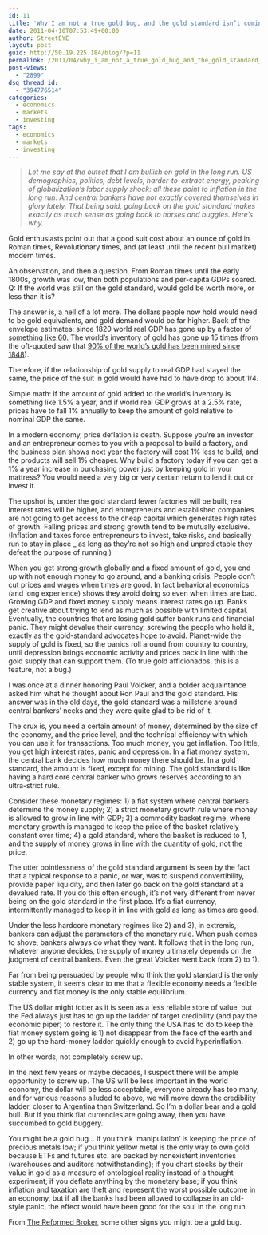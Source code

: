```yaml
---
id: 11
title: 'Why I am not a true gold bug, and the gold standard isn’t coming back'
date: 2011-04-10T07:53:49+00:00
author: StreetEYE
layout: post
guid: http://50.19.225.184/blog/?p=11
permalink: /2011/04/why_i_am_not_a_true_gold_bug_and_the_gold_standard_isnt_coming_back/
post-views:
  - "2899"
dsq_thread_id:
  - "394776514"
categories:
  - economics
  - markets
  - investing
tags:
  - economics
  - markets
  - investing
---
```

>*Let me say at the outset that I am bullish on gold in the long run. US demographics, politics, debt levels, harder-to-extract energy, peaking of globalization’s labor supply shock: all these point to inflation in the long run. And central bankers have not exactly covered themselves in glory lately. That being said, going back on the gold standard makes exactly as much sense as going back to horses and buggies. Here’s why.*
<!--more-->
  
Gold enthusiasts point out that a good suit cost about an ounce of gold in Roman times, Revolutionary times, and (at least until the recent bull market) modern times.

An observation, and then a question. From Roman times until the early 1800s, growth was low, then both populations and per-capita GDPs soared. Q: If the world was still on the gold standard, would gold be worth more, or less than it is?

The answer is, a hell of a lot more. The dollars people now hold would need to be gold equivalents, and gold demand would be far higher. Back of the envelope estimates: since 1820 world real GDP has gone up by a factor of [something like 60](http://en.wikipedia.org/wiki/List_of_regions_by_past_GDP_(PPP)#World_1.E2.80.932003_.28Maddison.29). The world’s inventory of gold has gone up 15 times (from the oft-quoted saw that [90% of the world’s gold has been mined since 1848](http://www.amnh.org/exhibitions/gold/incomparable/chasing.php)).

Therefore, if the relationship of gold supply to real GDP had stayed the same, the price of the suit in gold would have had to have drop to about 1/4.

Simple math: if the amount of gold added to the world’s inventory is something like 1.5% a year, and if world real GDP grows at a 2.5% rate, prices have to fall 1% annually to keep the amount of gold relative to nominal GDP the same.

In a modern economy, price deflation is death. Suppose you’re an investor and an entrepreneur comes to you with a proposal to build a factory, and the business plan shows next year the factory will cost 1% less to build, and the products will sell 1% cheaper. Why build a factory today if you can get a 1% a year increase in purchasing power just by keeping gold in your mattress? You would need a very big or very certain return to lend it out or invest it.

The upshot is, under the gold standard fewer factories will be built, real interest rates will be higher, and entrepreneurs and established companies are not going to get access to the cheap capital which generates high rates of growth. Falling prices and strong growth tend to be mutually exclusive. (Inflation and taxes force entrepreneurs to invest, take risks, and basically run to stay in place _ as long as they’re not so high and unpredictable they defeat the purpose of running.)

When you get strong growth globally and a fixed amount of gold, you end up with not enough money to go around, and a banking crisis. People don’t cut prices and wages when times are good. In fact behavioral economics (and long experience) shows they avoid doing so even when times are bad. Growing GDP and fixed money supply means interest rates go up. Banks get creative about trying to lend as much as possible with limited capital. Eventually, the countries that are losing gold suffer bank runs and financial panic. They might devalue their currency, screwing the people who hold it, exactly as the gold-standard advocates hope to avoid. Planet-wide the supply of gold is fixed, so the panics roll around from country to country, until depression brings economic activity and prices back in line with the gold supply that can support them. (To true gold afficionados, this is a feature, not a bug.)

I was once at a dinner honoring Paul Volcker, and a bolder acquaintance asked him what he thought about Ron Paul and the gold standard. His answer was in the old days, the gold standard was a millstone around central bankers’ necks and they were quite glad to be rid of it.

The crux is, you need a certain amount of money, determined by the size of the economy, and the price level, and the technical efficiency with which you can use it for transactions. Too much money, you get inflation. Too little, you get high interest rates, panic and depression. In a fiat money system, the central bank decides how much money there should be. In a gold standard, the amount is fixed, except for mining. The gold standard is like having a hard core central banker who grows reserves according to an ultra-strict rule.

Consider these monetary regimes: 1) a fiat system where central bankers determine the money supply; 2) a strict monetary growth rule where money is allowed to grow in line with GDP; 3) a commodity basket regime, where monetary growth is managed to keep the price of the basket relatively constant over time; 4) a gold standard, where the basket is reduced to 1, and the supply of money grows in line with the quantity of gold, not the price.

The utter pointlessness of the gold standard argument is seen by the fact that a typical response to a panic, or war, was to suspend convertibility, provide paper liquidity, and then later go back on the gold standard at a devalued rate. If you do this often enough, it’s not very different from never being on the gold standard in the first place. It’s a fiat currency, intermittently managed to keep it in line with gold as long as times are good.

Under the less hardcore monetary regimes like 2) and 3), in extremis, bankers can adjust the parameters of the monetary rule. When push comes to shove, bankers always do what they want. It follows that in the long run, whatever anyone decides, the supply of money ultimately depends on the judgment of central bankers. Even the great Volcker went back from 2) to 1).

Far from being persuaded by people who think the gold standard is the only stable system, it seems clear to me that a flexible economy needs a flexible currency and fiat money is the only stable equilibrium.

The US dollar might totter as it is seen as a less reliable store of value, but the Fed always just has to go up the ladder of target credibility (and pay the economic piper) to restore it. The only thing the USA has to do to keep the fiat money system going is 1) not disappear from the face of the earth and 2) go up the hard-money ladder quickly enough to avoid hyperinflation.

In other words, not completely screw up.

In the next few years or maybe decades, I suspect there will be ample opportunity to screw up. The US will be less important in the world economy, the dollar will be less acceptable, everyone already has too many, and for various reasons alluded to above, we will move down the credibility ladder, closer to Argentina than Switzerland. So I’m a dollar bear and a gold bull. But if you think fiat currencies are going away, then you have succumbed to gold buggery.

You might be a gold bug… if you think ‘manipulation’ is keeping the price of precious metals low; if you think yellow metal is the only way to own gold because ETFs and futures etc. are backed by nonexistent inventories (warehouses and auditors notwithstanding); if you chart stocks by their value in gold as a measure of ontological reality instead of a thought experiment; if you deflate anything by the monetary base; if you think inflation and taxation are theft and represent the worst possible outcome in an economy, but if all the banks had been allowed to collapse in an old-style panic, the effect would have been good for the soul in the long run.

From [The Reformed Broker](http://www.thereformedbroker.com/2009/08/18/you-might-be-a-gold-bug/), some other signs you might be a gold bug.

